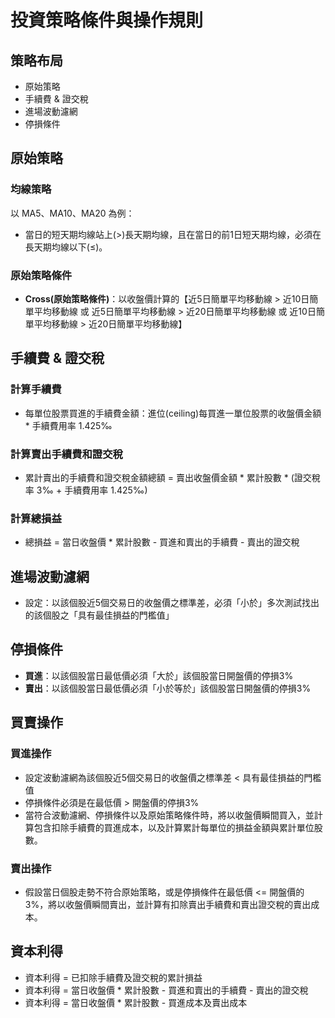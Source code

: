 # 投資策略條件與操作規則

## 策略布局
- 原始策略
- 手續費 & 證交稅
- 進場波動濾網
- 停損條件

## 原始策略

### 均線策略
以 MA5、MA10、MA20 為例：
- 當日的短天期均線站上(>)長天期均線，且在當日的前1日短天期均線，必須在長天期均線以下(≤)。

### 原始策略條件
- **Cross(原始策略條件)**：以收盤價計算的【近5日簡單平均移動線 > 近10日簡單平均移動線 或 近5日簡單平均移動線 > 近20日簡單平均移動線 或 近10日簡單平均移動線 > 近20日簡單平均移動線】

## 手續費 & 證交稅

### 計算手續費
- 每單位股票買進的手續費金額：進位(ceiling)每買進一單位股票的收盤價金額 * 手續費用率 1.425‰

### 計算賣出手續費和證交稅
- 累計賣出的手續費和證交稅金額總額 = 賣出收盤價金額 * 累計股數 * (證交稅率 3‰ + 手續費用率 1.425‰)

### 計算總損益
- 總損益 = 當日收盤價 * 累計股數 - 買進和賣出的手續費 - 賣出的證交稅

## 進場波動濾網
- 設定：以該個股近5個交易日的收盤價之標準差，必須「小於」多次測試找出的該個股之「具有最佳損益的門檻值」

## 停損條件
- **買進**：以該個股當日最低價必須「大於」該個股當日開盤價的停損3%
- **賣出**：以該個股當日最低價必須「小於等於」該個股當日開盤價的停損3%

## 買賣操作

### 買進操作
- 設定波動濾網為該個股近5個交易日的收盤價之標準差 < 具有最佳損益的門檻值
- 停損條件必須是在最低價 > 開盤價的停損3%
- 當符合波動濾網、停損條件以及原始策略條件時，將以收盤價瞬間買入，並計算包含扣除手續費的買進成本，以及計算累計每單位的損益金額與累計單位股數。

### 賣出操作
- 假設當日個股走勢不符合原始策略，或是停損條件在最低價 <= 開盤價的3%，將以收盤價瞬間賣出，並計算有扣除賣出手續費和賣出證交稅的賣出成本。

## 資本利得
- 資本利得 = 已扣除手續費及證交稅的累計損益
- 資本利得 = 當日收盤價 * 累計股數 - 買進和賣出的手續費 - 賣出的證交稅
- 資本利得 = 當日收盤價 * 累計股數 - 買進成本及賣出成本
